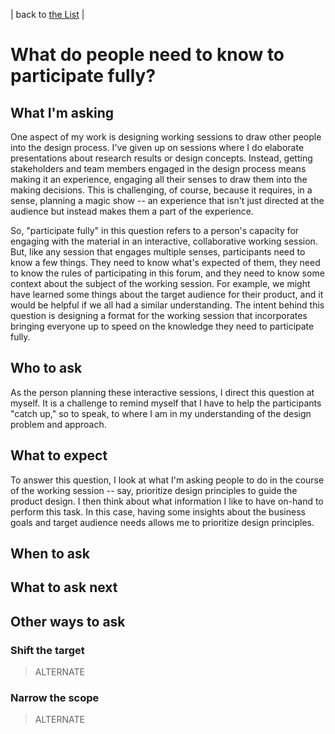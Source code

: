 | back to [the List](index.md) |

# What do people need to know to participate fully?

## What I'm asking
One aspect of my work is designing working sessions to draw other people into the design process. I've given up on sessions where I do elaborate presentations about research results or design concepts. Instead, getting stakeholders and team members engaged in the design process means making it an experience, engaging all their senses to draw them into the making decisions. This is challenging, of course, because it requires, in a sense, planning a magic show -- an experience that isn't just directed at the audience but instead makes them a part of the experience.  

So, "participate fully" in this question refers to a person's capacity for engaging with the material in an interactive, collaborative working session. But, like any session that engages multiple senses, participants need to know a few things. They need to know what's expected of them, they need to know the rules of participating in this forum, and they need to know some context about the subject of the working session. For example, we might have learned some things about the target audience for their product, and it would be helpful if we all had a similar understanding. The intent behind this question is designing a format for the working session that incorporates bringing everyone up to speed on the knowledge they need to participate fully.

## Who to ask
As the person planning these interactive sessions, I direct this question at myself. It is a challenge to remind myself that I have to help the participants "catch up," so to speak, to where I am in my understanding of the design problem and approach.

## What to expect
To answer this question, I look at what I'm asking people to do in the course of the working session -- say, prioritize design principles to guide the product design. I then think about what information I like to have on-hand to perform this task. In this case, having some insights about the business goals and target audience needs allows me to prioritize design principles.

## When to ask

## What to ask next

## Other ways to ask
### Shift the target
> ALTERNATE



### Narrow the scope
> ALTERNATE

